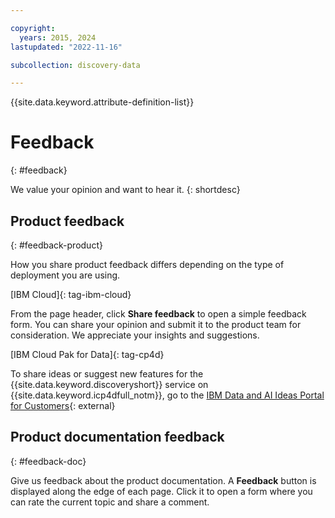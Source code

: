 ```yaml
---

copyright:
  years: 2015, 2024
lastupdated: "2022-11-16"

subcollection: discovery-data

---
```


{{site.data.keyword.attribute-definition-list}}

# Feedback
{: #feedback}

We value your opinion and want to hear it.
{: shortdesc}

## Product feedback
{: #feedback-product}

How you share product feedback differs depending on the type of deployment you are using.

[IBM Cloud]{: tag-ibm-cloud}

From the page header, click **Share feedback** to open a simple feedback form. You can share your opinion and submit it to the product team for consideration. We appreciate your insights and suggestions.

[IBM Cloud Pak for Data]{: tag-cp4d}

To share ideas or suggest new features for the {{site.data.keyword.discoveryshort}} service on {{site.data.keyword.icp4dfull_notm}}, go to the [IBM Data and AI Ideas Portal for Customers](https://ibm-data-and-ai.ideas.ibm.com/){: external}

## Product documentation feedback
{: #feedback-doc}

Give us feedback about the product documentation. A **Feedback** button is displayed along the edge of each page. Click it to open a form where you can rate the current topic and share a comment.
